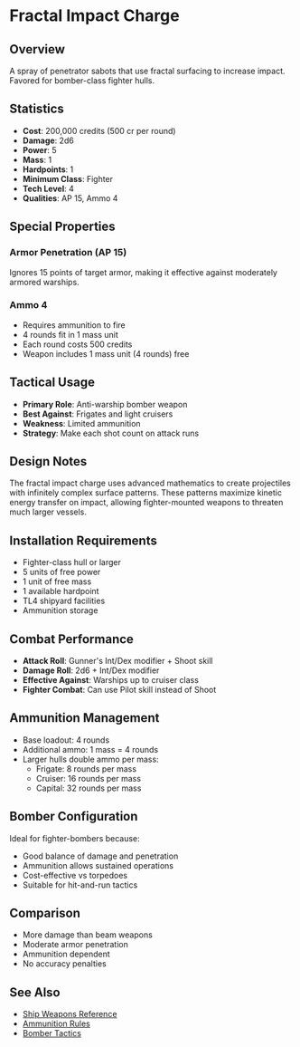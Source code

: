 # Fractal Impact Charge

## Overview
A spray of penetrator sabots that use fractal surfacing to increase impact. Favored for bomber-class fighter hulls.

## Statistics
- **Cost**: 200,000 credits (500 cr per round)
- **Damage**: 2d6
- **Power**: 5
- **Mass**: 1
- **Hardpoints**: 1
- **Minimum Class**: Fighter
- **Tech Level**: 4
- **Qualities**: AP 15, Ammo 4

## Special Properties

### Armor Penetration (AP 15)
Ignores 15 points of target armor, making it effective against moderately armored warships.

### Ammo 4
- Requires ammunition to fire
- 4 rounds fit in 1 mass unit
- Each round costs 500 credits
- Weapon includes 1 mass unit (4 rounds) free

## Tactical Usage
- **Primary Role**: Anti-warship bomber weapon
- **Best Against**: Frigates and light cruisers
- **Weakness**: Limited ammunition
- **Strategy**: Make each shot count on attack runs

## Design Notes
The fractal impact charge uses advanced mathematics to create projectiles with infinitely complex surface patterns. These patterns maximize kinetic energy transfer on impact, allowing fighter-mounted weapons to threaten much larger vessels.

## Installation Requirements
- Fighter-class hull or larger
- 5 units of free power
- 1 unit of free mass
- 1 available hardpoint
- TL4 shipyard facilities
- Ammunition storage

## Combat Performance
- **Attack Roll**: Gunner's Int/Dex modifier + Shoot skill
- **Damage Roll**: 2d6 + Int/Dex modifier
- **Effective Against**: Warships up to cruiser class
- **Fighter Combat**: Can use Pilot skill instead of Shoot

## Ammunition Management
- Base loadout: 4 rounds
- Additional ammo: 1 mass = 4 rounds
- Larger hulls double ammo per mass:
  - Frigate: 8 rounds per mass
  - Cruiser: 16 rounds per mass
  - Capital: 32 rounds per mass

## Bomber Configuration
Ideal for fighter-bombers because:
- Good balance of damage and penetration
- Ammunition allows sustained operations
- Cost-effective vs torpedoes
- Suitable for hit-and-run tactics

## Comparison
- More damage than beam weapons
- Moderate armor penetration
- Ammunition dependent
- No accuracy penalties

## See Also
- [Ship Weapons Reference](../ship-weapons-reference.md)
- [Ammunition Rules](../combat-mechanics.md#ammunition)
- [Bomber Tactics](../fighter-tactics.md#bomber-operations)